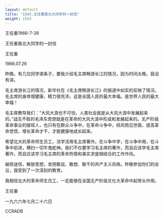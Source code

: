 ```yaml
---
layout: default
title: "1543.王任重致北大同学的一封信"
weight: 1543
---
```


王任重1966-7-26

王任重致北大同学的一封信

王任重

1966.07.26

昨晚，有几位同学递条子，要我介绍毛主席畅游长江的情况，因为时间太晚，我没有讲。

毛主席游长江的情况，新华社在《毛主席畅游长江》的报道中如实的反映了情况。毛主席的身体很健康，精力很充沛，这是全国人民的最大幸福。是世界人民的最大幸福！

毛主席教导我们：“大风大浪也不可怕，人类社会就是从大风大浪中发展起来的。”战无不胜的毛泽东思想就是在革命的大风大浪中形成和发展起来的。无产阶级革命事业的接班人，也只有在群众斗争中，在革命斗争中，经风雨见世面，提高革命觉悟，增长革命才干，才能健康地成长起来。

希望北大的革命师生员工，活学活用毛主席著作。在斗争中学，在斗争中用，在斗争中前进，横扫一切牛鬼蛇神。我们不仅要学习毛主席的著作，而且应该学毛主席著作，而且应该学习毛主席的革命热情和事实求是相结合的工作作风。

破除迷信，解放思想，发扬敢说、敢想、敢干的共产主义风格。昨晚参加你们的会议，我受到了一次深刻的教育。

我相信北大的革命师生员工，一定能够在全国无产阶级文化大革命中起带头作用。

王任重

一九六六年七月二十六日

CCRADB

